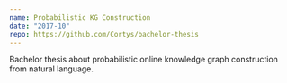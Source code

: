 ```yaml
---
name: Probabilistic KG Construction
date: "2017-10"
repo: https://github.com/Cortys/bachelor-thesis
---
```

Bachelor thesis about probabilistic online knowledge graph construction from natural language.
